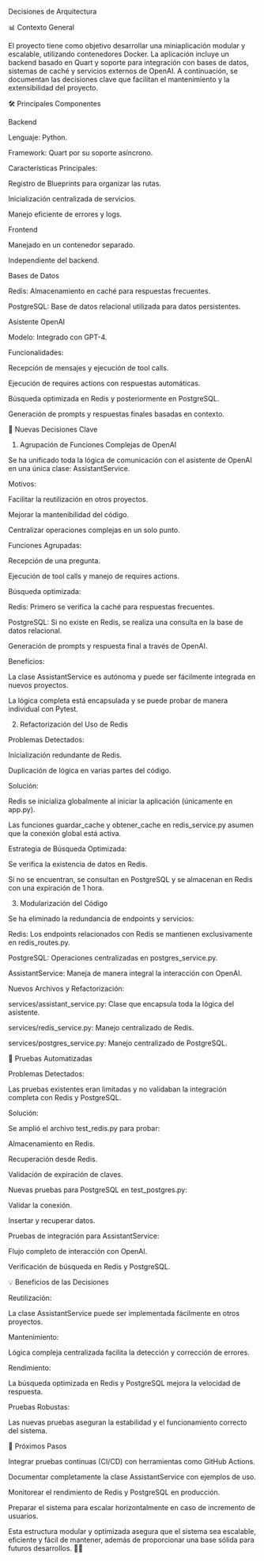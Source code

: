 Decisiones de Arquitectura

📊 Contexto General

El proyecto tiene como objetivo desarrollar una miniaplicación modular y escalable, utilizando contenedores Docker. La aplicación incluye un backend basado en Quart y soporte para integración con bases de datos, sistemas de caché y servicios externos de OpenAI. A continuación, se documentan las decisiones clave que facilitan el mantenimiento y la extensibilidad del proyecto.

🛠️ Principales Componentes

Backend

Lenguaje: Python.

Framework: Quart por su soporte asíncrono.

Características Principales:

Registro de Blueprints para organizar las rutas.

Inicialización centralizada de servicios.

Manejo eficiente de errores y logs.

Frontend

Manejado en un contenedor separado.

Independiente del backend.

Bases de Datos

Redis: Almacenamiento en caché para respuestas frecuentes.

PostgreSQL: Base de datos relacional utilizada para datos persistentes.

Asistente OpenAI

Modelo: Integrado con GPT-4.

Funcionalidades:

Recepción de mensajes y ejecución de tool calls.

Ejecución de requires actions con respuestas automáticas.

Búsqueda optimizada en Redis y posteriormente en PostgreSQL.

Generación de prompts y respuestas finales basadas en contexto.

📏 Nuevas Decisiones Clave

1. Agrupación de Funciones Complejas de OpenAI

Se ha unificado toda la lógica de comunicación con el asistente de OpenAI en una única clase: AssistantService.

Motivos:

Facilitar la reutilización en otros proyectos.

Mejorar la mantenibilidad del código.

Centralizar operaciones complejas en un solo punto.

Funciones Agrupadas:

Recepción de una pregunta.

Ejecución de tool calls y manejo de requires actions.

Búsqueda optimizada:

Redis: Primero se verifica la caché para respuestas frecuentes.

PostgreSQL: Si no existe en Redis, se realiza una consulta en la base de datos relacional.

Generación de prompts y respuesta final a través de OpenAI.

Beneficios:

La clase AssistantService es autónoma y puede ser fácilmente integrada en nuevos proyectos.

La lógica completa está encapsulada y se puede probar de manera individual con Pytest.

2. Refactorización del Uso de Redis

Problemas Detectados:

Inicialización redundante de Redis.

Duplicación de lógica en varias partes del código.

Solución:

Redis se inicializa globalmente al iniciar la aplicación (únicamente en app.py).

Las funciones guardar_cache y obtener_cache en redis_service.py asumen que la conexión global está activa.

Estrategia de Búsqueda Optimizada:

Se verifica la existencia de datos en Redis.

Si no se encuentran, se consultan en PostgreSQL y se almacenan en Redis con una expiración de 1 hora.

3. Modularización del Código

Se ha eliminado la redundancia de endpoints y servicios:

Redis: Los endpoints relacionados con Redis se mantienen exclusivamente en redis_routes.py.

PostgreSQL: Operaciones centralizadas en postgres_service.py.

AssistantService: Maneja de manera integral la interacción con OpenAI.

Nuevos Archivos y Refactorización:

services/assistant_service.py: Clase que encapsula toda la lógica del asistente.

services/redis_service.py: Manejo centralizado de Redis.

services/postgres_service.py: Manejo centralizado de PostgreSQL.

🔢 Pruebas Automatizadas

Problemas Detectados:

Las pruebas existentes eran limitadas y no validaban la integración completa con Redis y PostgreSQL.

Solución:

Se amplió el archivo test_redis.py para probar:

Almacenamiento en Redis.

Recuperación desde Redis.

Validación de expiración de claves.

Nuevas pruebas para PostgreSQL en test_postgres.py:

Validar la conexión.

Insertar y recuperar datos.

Pruebas de integración para AssistantService:

Flujo completo de interacción con OpenAI.

Verificación de búsqueda en Redis y PostgreSQL.

💡 Beneficios de las Decisiones

Reutilización:

La clase AssistantService puede ser implementada fácilmente en otros proyectos.

Mantenimiento:

Lógica compleja centralizada facilita la detección y corrección de errores.

Rendimiento:

La búsqueda optimizada en Redis y PostgreSQL mejora la velocidad de respuesta.

Pruebas Robustas:

Las nuevas pruebas aseguran la estabilidad y el funcionamiento correcto del sistema.

📝 Próximos Pasos

Integrar pruebas continuas (CI/CD) con herramientas como GitHub Actions.

Documentar completamente la clase AssistantService con ejemplos de uso.

Monitorear el rendimiento de Redis y PostgreSQL en producción.

Preparar el sistema para escalar horizontalmente en caso de incremento de usuarios.

Esta estructura modular y optimizada asegura que el sistema sea escalable, eficiente y fácil de mantener, además de proporcionar una base sólida para futuros desarrollos. 🌟🚀

